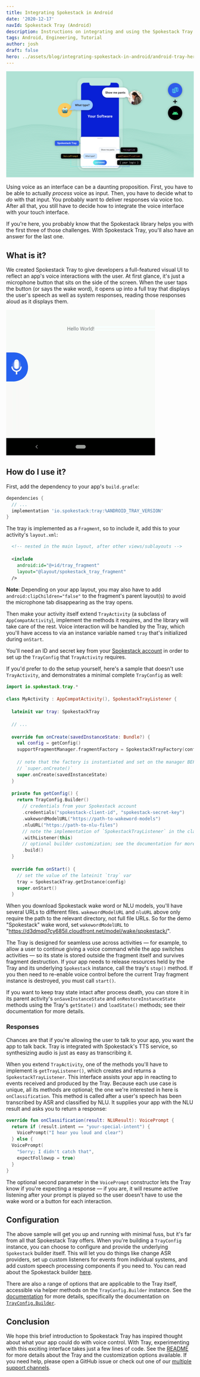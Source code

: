```yaml
---
title: Integrating Spokestack in Android
date: '2020-12-17'
navId: Spokestack Tray (Android)
description: Instructions on integrating and using the Spokestack Tray UI component in Android.
tags: Android, Engineering, Tutorial
author: josh
draft: false
hero: ../assets/blog/integrating-spokestack-in-android/android-tray-hero.png
---
```


![How to Integrate Spokestack in Android](../assets/blog/integrating-spokestack-in-android/android-tray-hero.png)

Using voice as an interface can be a daunting proposition. First, you have to be able to actually _process_ voice as input. Then, you have to decide what to _do_ with that input. You probably want to deliver responses via voice too. After all that, you still have to decide how to integrate the voice interface with your touch interface.

If you're here, you probably know that the Spokestack library helps you with the first three of those challenges. With Spokestack Tray, you'll also have an answer for the last one.

## What is it?

We created Spokestack Tray to give developers a full-featured visual UI to reflect an app's voice interactions with the user. At first glance, it's just a microphone button that sits on the side of the screen. When the user taps the button (or says the wake word), it opens up into a full tray that displays the user's speech as well as system responses, reading those responses aloud as it displays them.

![Android Spokestack Tray Example](../assets/blog/integrating-spokestack-in-android/android-tray-demo.gif)

## How do I use it?

First, add the dependency to your app's `build.gradle`:

```groovy
dependencies {
  // ...
  implementation 'io.spokestack:tray:%ANDROID_TRAY_VERSION'
}
```

The tray is implemented as a `Fragment`, so to include it, add this to your activity's `layout.xml`:

```xml
  <!-- nested in the main layout, after other views/sublayouts -->

  <include
    android:id="@+id/tray_fragment"
    layout="@layout/spokestack_tray_fragment"
  />
```

**Note**: Depending on your app layout, you may also have to add `android:clipChildren="false"` to the fragment's parent layout(s) to avoid the microphone tab disappearing as the tray opens.

Then make your activity itself extend `TrayActivity` (a subclass of `AppCompatActivity`), implement the methods it requires, and the library will take care of the rest. Voice interaction will be handled by the Tray, which you'll have access to via an instance variable named `tray` that's initialized during `onStart`.

You'll need an ID and secret key from your [Spokestack account](/account/settings#api) in order to set up the `TrayConfig` that `TrayActivity` requires.

If you'd prefer to do the setup yourself, here's a sample that doesn't use `TrayActivity`, and demonstrates a minimal complete `TrayConfig` as well:

```kotlin
import io.spokestack.tray.*

class MyActivity : AppCompatActivity(), SpokestackTrayListener {

  lateinit var tray: SpokestackTray

  // ...

  override fun onCreate(savedInstanceState: Bundle?) {
    val config = getConfig()
    supportFragmentManager.fragmentFactory = SpokestackTrayFactory(config)

    // note that the factory is instantiated and set on the manager BEFORE calling
    // `super.onCreate()`
    super.onCreate(savedInstanceState)
  }

  private fun getConfig() {
    return TrayConfig.Builder()
      // credentials from your Spokestack account
      .credentials("spokestack-client-id", "spokestack-secret-key")
      .wakewordModelURL("https://path-to-wakeword-models")
      .nluURL("https://path-to-nlu-files")
      // note the implementation of `SpokestackTrayListener` in the class declaration
      .withListener(this)
      // optional builder customization; see the documentation for more details...
      .build()
  }

  override fun onStart() {
    // set the value of the lateinit `tray` var
    tray = SpokestackTray.getInstance(config)
    super.onStart()
  }
```

When you download Spokestack wake word or NLU models, you'll have several URLs to different files. `wakewordModelURL` and `nluURL` above only require the path to the relevant directory, not full file URLs. So for the demo "Spokestack" wake word, set `wakewordModelURL` to "https://d3dmqd7cy685il.cloudfront.net/model/wake/spokestack/".

The Tray is designed for seamless use across activities — for example, to allow a user to continue giving a voice command while the app switches activities — so its state is stored outside the fragment itself and survives fragment destruction. If your app needs to release resources held by the Tray and its underlying `Spokestack` instance, call the tray's `stop()` method. If you then need to re-enable voice control before the current Tray fragment instance is destroyed, you must call `start()`.

If you want to keep tray state intact after process death, you can store it in its parent activity's `onSaveInstanceState` and `onRestoreInstanceState` methods using the Tray's `getState()` and `loadState()` methods; see their documentation for more details.

### Responses

Chances are that if you're allowing the user to talk to your app, you want the app to talk back. Tray is integrated with Spokestack's TTS service, so synthesizing audio is just as easy as transcribing it.

When you extend `TrayActivity`, one of the methods you'll have to implement is `getTrayListener()`, which creates and returns a `SpokestackTrayListener`. This interface assists your app in reacting to events received and produced by the Tray. Because each use case is unique, all its methods are optional; the one we're interested in here is `onClassification`. This method is called after a user's speech has been transcribed by ASR and classified by NLU. It supplies your app with the NLU result and asks you to return a response:

```kotlin
override fun onClassification(result: NLUResult): VoicePrompt {
  return if (result.intent == "your-special-intent") {
    VoicePrompt("I hear you loud and clear")
  } else {
  VoicePrompt(
    "Sorry; I didn't catch that",
    expectFollowup = true)
  }
}
```

The optional second parameter in the `VoicePrompt` constructor lets the Tray know if you're expecting a response — if you are, it will resume active listening after your prompt is played so the user doesn't have to use the wake word or a button for each interaction.

## Configuration

The above sample will get you up and running with minimal fuss, but it's far from all that Spokestack Tray offers. When you're building a `TrayConfig` instance, you can choose to configure and provide the underlying `Spokestack` builder itself. This will let you do things like change ASR providers, set up custom listeners for events from individual systems, and add custom speech processing components if you need to. You can read about the Spokestack builder [here](/docs/android/turnkey-configuration).

There are also a range of options that are applicable to the Tray itself, accessible via helper methods on the `TrayConfig.Builder` instance. See the [documentation](https://spokestack.github.io/spokestack-tray-android/-spokestack-tray/) for more details, specifically the documentation on [`TrayConfig.Builder`](https://spokestack.github.io/spokestack-tray-android/-spokestack-tray/io.spokestack.tray/-tray-config/-builder).

## Conclusion

We hope this brief introduction to Spokestack Tray has inspired thought about what your app could do with voice control. With Tray, experimenting with this exciting interface takes just a few lines of code. See the [README](https://github.com/spokestack/spokestack-tray-android) for more details about the Tray and the customization options available. If you need help, please open a GitHub issue or check out one of our [multiple support channels](/support).
